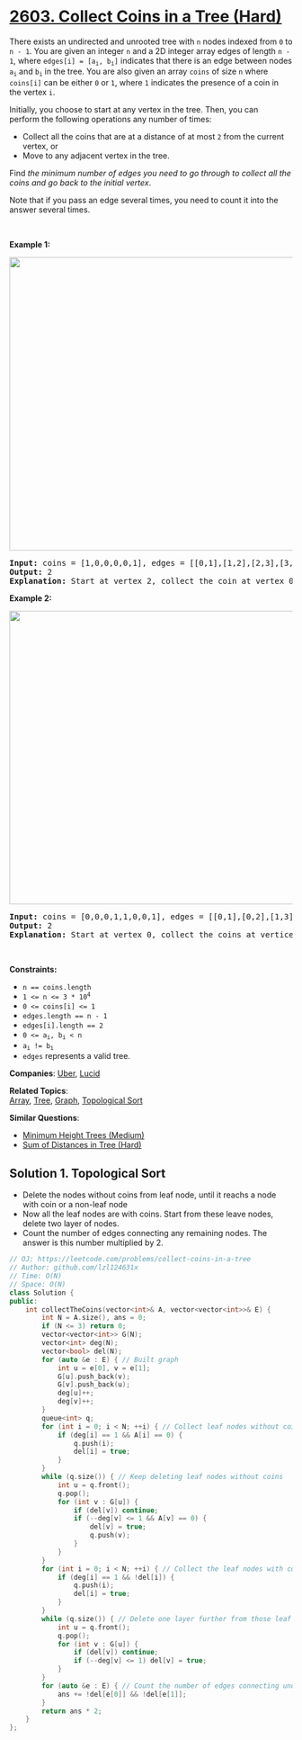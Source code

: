 # [2603. Collect Coins in a Tree (Hard)](https://leetcode.com/problems/collect-coins-in-a-tree)

<p>There exists an undirected and unrooted tree with <code>n</code> nodes indexed from <code>0</code> to <code>n - 1</code>. You are given an integer <code>n</code> and a 2D integer array edges of length <code>n - 1</code>, where <code>edges[i] = [a<sub>i</sub>, b<sub>i</sub>]</code> indicates that there is an edge between nodes <code>a<sub>i</sub></code> and <code>b<sub>i</sub></code> in the tree. You are also given&nbsp;an array <code>coins</code> of size <code>n</code> where <code>coins[i]</code> can be either <code>0</code> or <code>1</code>, where <code>1</code> indicates the presence of a coin in the vertex <code>i</code>.</p>
<p>Initially, you choose to start at any vertex in&nbsp;the tree.&nbsp;Then, you can perform&nbsp;the following operations any number of times:&nbsp;</p>
<ul>
	<li>Collect all the coins that are at a distance of at most <code>2</code> from the current vertex, or</li>
	<li>Move to any adjacent vertex in the tree.</li>
</ul>
<p>Find <em>the minimum number of edges you need to go through to collect all the coins and go back to the initial vertex</em>.</p>
<p>Note that if you pass an edge several times, you need to count it into the answer several times.</p>
<p>&nbsp;</p>
<p><strong class="example">Example 1:</strong></p>
<img alt="" src="https://assets.leetcode.com/uploads/2023/03/01/graph-2.png" style="width: 522px; height: 522px;">
<pre><strong>Input:</strong> coins = [1,0,0,0,0,1], edges = [[0,1],[1,2],[2,3],[3,4],[4,5]]
<strong>Output:</strong> 2
<strong>Explanation:</strong> Start at vertex 2, collect the coin at vertex 0, move to vertex 3, collect the coin at vertex 5 then move back to vertex 2.
</pre>
<p><strong class="example">Example 2:</strong></p>
<img alt="" src="https://assets.leetcode.com/uploads/2023/03/02/graph-4.png" style="width: 522px; height: 522px;">
<pre><strong>Input:</strong> coins = [0,0,0,1,1,0,0,1], edges = [[0,1],[0,2],[1,3],[1,4],[2,5],[5,6],[5,7]]
<strong>Output:</strong> 2
<strong>Explanation:</strong> Start at vertex 0, collect the coins at vertices 4 and 3, move to vertex 2,  collect the coin at vertex 7, then move back to vertex 0.
</pre>
<p>&nbsp;</p>
<p><strong>Constraints:</strong></p>
<ul>
	<li><code>n == coins.length</code></li>
	<li><code>1 &lt;= n &lt;= 3 * 10<sup>4</sup></code></li>
	<li><code>0 &lt;= coins[i] &lt;= 1</code></li>
	<li><code>edges.length == n - 1</code></li>
	<li><code>edges[i].length == 2</code></li>
	<li><code>0 &lt;= a<sub>i</sub>, b<sub>i</sub> &lt; n</code></li>
	<li><code>a<sub>i</sub> != b<sub>i</sub></code></li>
	<li><code>edges</code> represents a valid tree.</li>
</ul>

**Companies**:
[Uber](https://leetcode.com/company/uber), [Lucid](https://leetcode.com/company/lucid)

**Related Topics**:  
[Array](https://leetcode.com/tag/array/), [Tree](https://leetcode.com/tag/tree/), [Graph](https://leetcode.com/tag/graph/), [Topological Sort](https://leetcode.com/tag/topological-sort/)

**Similar Questions**:
* [Minimum Height Trees (Medium)](https://leetcode.com/problems/minimum-height-trees/)
* [Sum of Distances in Tree (Hard)](https://leetcode.com/problems/sum-of-distances-in-tree/)

## Solution 1. Topological Sort

* Delete the nodes without coins from leaf node, until it reachs a node with coin or a non-leaf node
* Now all the leaf nodes are with coins. Start from these leave nodes, delete two layer of nodes.
* Count the number of edges connecting any remaining nodes. The answer is this number multiplied by 2.

```cpp
// OJ: https://leetcode.com/problems/collect-coins-in-a-tree
// Author: github.com/lzl124631x
// Time: O(N)
// Space: O(N)
class Solution {
public:
    int collectTheCoins(vector<int>& A, vector<vector<int>>& E) {
        int N = A.size(), ans = 0;
        if (N <= 3) return 0;
        vector<vector<int>> G(N);
        vector<int> deg(N);
        vector<bool> del(N);
        for (auto &e : E) { // Built graph
            int u = e[0], v = e[1];
            G[u].push_back(v);
            G[v].push_back(u);
            deg[u]++;
            deg[v]++;
        }
        queue<int> q;
        for (int i = 0; i < N; ++i) { // Collect leaf nodes without coins and delete them
            if (deg[i] == 1 && A[i] == 0) {
                q.push(i);
                del[i] = true;
            }
        }
        while (q.size()) { // Keep deleting leaf nodes without coins
            int u = q.front();
            q.pop();
            for (int v : G[u]) {
                if (del[v]) continue;
                if (--deg[v] <= 1 && A[v] == 0) {
                    del[v] = true;
                    q.push(v);
                }
            }
        }
        for (int i = 0; i < N; ++i) { // Collect the leaf nodes with coins, and delete them
            if (deg[i] == 1 && !del[i]) {
                q.push(i);
                del[i] = true;
            }
        }
        while (q.size()) { // Delete one layer further from those leaf nodes
            int u = q.front();
            q.pop();
            for (int v : G[u]) {
                if (del[v]) continue;
                if (--deg[v] <= 1) del[v] = true;
            }
        }
        for (auto &e : E) { // Count the number of edges connecting undeleted nodes.
            ans += !del[e[0]] && !del[e[1]];
        }
        return ans * 2;
    }
};
```